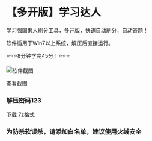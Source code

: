 ﻿# 【多开版】学习达人

学习强国懒人刷分工具，多开版，快速自动刷分，自动答题！

软件适用于Win7以上系统，解压后直接运行。

⭐⭐⭐8分钟学完45分！⭐⭐⭐

![软件截图](https://s1.ax1x.com/2022/10/19/xsXW0e.jpg)


[查看截图](https://s1.ax1x.com/2022/10/19/xsXW0e.jpg)

### 解压密码123

[下载 7z格式](https://avin999.github.io/xx/%E5%AD%A6%E4%B9%A0%E8%BE%BE%E4%BA%BA.7z)

### 为防杀软误杀，请添加白名单，建议使用火绒安全